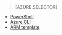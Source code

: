> [AZURE.SELECTOR]
<!-- deleted by customization
- [Preview portal](virtual-networks-create-vnet-arm-pportal)
-->
- [PowerShell](virtual-networks-create-vnet-arm-ps)
- [Azure CLI](virtual-networks-create-vnet-arm-cli)
- [ARM template](virtual-networks-create-vnet-arm-template-click)